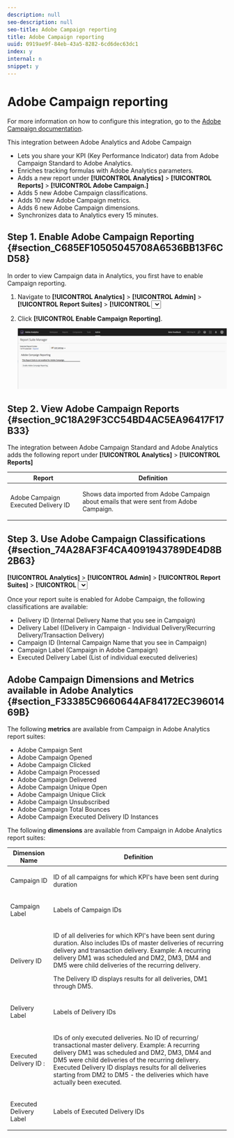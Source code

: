 ```yaml
---
description: null
seo-description: null
seo-title: Adobe Campaign reporting
title: Adobe Campaign reporting
uuid: 0919ae9f-84eb-43a5-8282-6cd6dec63dc1
index: y
internal: n
snippet: y
---
```


# Adobe Campaign reporting

For more information on how to configure this integration, go to the [Adobe Campaign documentation](https://helpx.adobe.com/campaign/standard/integrating/using/about-campaign-analytics-integration.html).

This integration between Adobe Analytics and Adobe Campaign

* Lets you share your KPI (Key Performance Indicator) data from Adobe Campaign Standard to Adobe Analytics. 
* Enriches tracking formulas with Adobe Analytics parameters. 
* Adds a new report under  **[!UICONTROL Analytics]** > **[!UICONTROL Reports]** > **[!UICONTROL Adobe Campaign.]** 
* Adds 5 new Adobe Campaign classifications. 
* Adds 10 new Adobe Campaign metrics. 
* Adds 6 new Adobe Campaign dimensions. 
* Synchronizes data to Analytics every 15 minutes.

## Step 1. Enable Adobe Campaign Reporting {#section_C685EF10505045708A6536BB13F6CD58}

In order to view Campaign data in Analytics, you first have to enable Campaign reporting.

1. Navigate to  **[!UICONTROL Analytics]** > **[!UICONTROL Admin]** > **[!UICONTROL Report Suites]** > **[!UICONTROL <select report suite>]** > **[!UICONTROL Edit Settings]** > **[!UICONTROL Adobe Campaign]** > **[!UICONTROL Adobe Campaign Reporting]** . 
1. Click **[!UICONTROL Enable Campaign Reporting]**.

   ![](assets/enable-campaign.png)

## Step 2. View Adobe Campaign Reports {#section_9C18A29F3CC54BD4AC5EA96417F17B33}

The integration between Adobe Campaign Standard and Adobe Analytics adds the following report under  **[!UICONTROL Analytics]** > **[!UICONTROL Reports]** 

<table id="table_3627F40DC90646A7B5E217A88B6FD630"> 
 <thead> 
  <tr> 
   <th colname="col1" class="entry"> Report </th> 
   <th colname="col2" class="entry"> Definition </th> 
  </tr> 
 </thead>
 <tbody> 
  <tr> 
   <td colname="col1"> <p>Adobe Campaign Executed Delivery ID </p> </td> 
   <td colname="col2"> <p>Shows data imported from Adobe Campaign about emails that were sent from Adobe Campaign. </p> </td> 
  </tr> 
 </tbody> 
</table>

## Step 3. Use Adobe Campaign Classifications {#section_74A28AF3F4CA4091943789DE4D8B2B63}

**[!UICONTROL Analytics]** > **[!UICONTROL Admin]** > **[!UICONTROL Report Suites]** > **[!UICONTROL <select report suite>]** > **[!UICONTROL Edit Settings]** > **[!UICONTROL Adobe Campaign]** > **[!UICONTROL Adobe Campaign Classifications]**

Once your report suite is enabled for Adobe Campaign, the following classifications are available:

* Delivery ID (Internal Delivery Name that you see in Campaign) 
* Delivery Label ((Delivery in Campaign - Individual Delivery/Recurring Delivery/Transaction Delivery) 
* Campaign ID (Internal Campaign Name that you see in Campaign) 
* Campaign Label (Campaign in Adobe Campaign) 
* Executed Delivery Label (List of individual executed deliveries)

## Adobe Campaign Dimensions and Metrics available in Adobe Analytics {#section_F33385C9660644AF84172EC39601469B}

The following **metrics** are available from Campaign in Adobe Analytics report suites:

* Adobe Campaign Sent 
* Adobe Campaign Opened 
* Adobe Campaign Clicked 
* Adobe Campaign Processed 
* Adobe Campaign Delivered 
* Adobe Campaign Unique Open 
* Adobe Campaign Unique Click 
* Adobe Campaign Unsubscribed 
* Adobe Campaign Total Bounces 
* Adobe Campaign Executed Delivery ID Instances

The following **dimensions** are available from Campaign in Adobe Analytics report suites: 

<table id="table_0CD9446C49DE47A0B0C99AD9DCCAE99D"> 
 <thead> 
  <tr> 
   <th colname="col1" class="entry"> Dimension Name </th> 
   <th colname="col2" class="entry"> Definition </th> 
  </tr> 
 </thead>
 <tbody> 
  <tr> 
   <td colname="col1"> <p>Campaign ID </p> </td> 
   <td colname="col2"> <p>ID of all campaigns for which KPI's have been sent during duration </p> </td> 
  </tr> 
  <tr> 
   <td colname="col1"> <p>Campaign Label </p> </td> 
   <td colname="col2"> <p>Labels of Campaign IDs </p> </td> 
  </tr> 
  <tr> 
   <td colname="col1"> <p>Delivery ID </p> </td> 
   <td colname="col2"> <p>ID of all deliveries for which KPI's have been sent during duration. Also includes IDs of master deliveries of recurring delivery and transaction delivery. Example: A recurring delivery DM1 was scheduled and DM2, DM3, DM4 and DM5 were child deliveries of the recurring delivery. </p> <p>The Delivery ID displays results for all deliveries, DM1 through DM5. </p> </td> 
  </tr> 
  <tr> 
   <td colname="col1"> <p>Delivery Label </p> </td> 
   <td colname="col2"> <p>Labels of Delivery IDs </p> </td> 
  </tr> 
  <tr> 
   <td colname="col1"> <p>Executed Delivery ID : </p> </td> 
   <td colname="col2"> <p>IDs of only executed deliveries. No ID of recurring/ transactional master delivery. Example: A recurring delivery DM1 was scheduled and DM2, DM3, DM4 and DM5 were child deliveries of the recurring delivery. Executed Delivery ID displays results for all deliveries starting from DM2 to DM5 - the deliveries which have actually been executed. </p> </td> 
  </tr> 
  <tr> 
   <td colname="col1"> <p>Executed Delivery Label </p> </td> 
   <td colname="col2"> <p>Labels of Executed Delivery IDs </p> </td> 
  </tr> 
 </tbody> 
</table>
